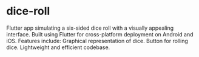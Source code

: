 # dice-roll
Flutter app simulating a six-sided dice roll with a visually appealing interface. Built using Flutter for cross-platform deployment on Android and iOS. Features include:      Graphical representation of dice.     Button for rolling dice.     Lightweight and efficient codebase.
